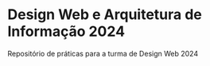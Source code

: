 # Design Web e Arquitetura de Informação 2024
Repositório de práticas para a turma de Design Web 2024

